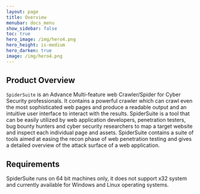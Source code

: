 ```yaml
---
layout: page
title: Overview
menubar: docs_menu
show_sidebar: false
toc: true
hero_image: /img/hero4.png
hero_height: is-medium
hero_darken: true
image: /img/hero4.png
---
```


## Product Overview
`SpiderSuite` is an Advance Multi-feature web Crawler/Spider for Cyber Security professionals. It contains a powerful crawler which can crawl even the most sophisticated web pages and produce a readable output and an intuitive user interface to interact with the results.
SpiderSuite is a tool that can be easily utilized by web application developers, penetration testers, bug bounty hunters and cyber security researchers to map a target website and inspect each individual page and assets.
SpiderSuite contains a suite of tools aimed at easing the recon phase of web penetration testing and gives a detailed overview of the attack surface of a web application.

## Requirements
SpiderSuite runs on 64 bit machines only, it does not support x32 system and currently available for Windows and Linux operating systems.
